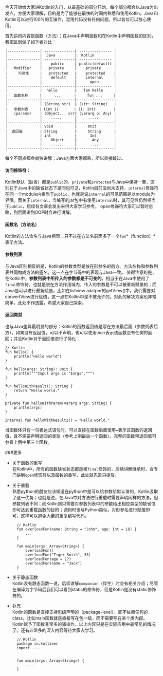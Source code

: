 今天开始给大家讲Kotlin的入门，从最基础的部分开始，每个部分都会以Java为出发点，方便大家理解，目的是为了能够在最快的时间内熟悉和使用Kotlin。Java和Kotlin可以进行100%的互操作，混用代码没有任何问题。所以各位可以放心使用。


首先讲的内容是函数（方法）；在Java中声明函数和在Kotlin中声明函数的区别，我把区别做了如下表对比：  

	|---------------| --------------| --------------- |
	|				|  Java  		|  Kotlin  		  |
	|---------------| --------------| --------------- |
	|			    |    public		| public(default) |  
	| 	Modifier	|   private  	|    private      |
	|	  可见性     |   protected   |    protected    |
	|		     	|    default	|    internal	  |
	|			 	|				|      open		  |
	|---------------|---------------|---------------- |
	|				|  hello		|   fun hello	  |
	|	函数名称     |      ...      |     fun ...     |
	|---------------|---------------|-----------------|
	|				| (String str)  | (str: String)   |
	|   参数列表     | (int i)       | (i: Int)        |
	|	(params)	| (Object... orr| (vararg o: Any) |
	|				|    .....      |     .....       |
	|---------------|---------------|-----------------|
    |				| void          |     Unit        |
	|  返回值        | String        |     String      |
	|				| int           |      Int        |
	|				|    Object     |       Any       |
	|				|    ......     |      ....       |
	|---------------|---------------|-----------------|
     
	
每个不同点都会单独讲解；Java方面大家都熟，所以直接跳过。

#### 访问修饰符：
Kotlin默认（缺省）都是`public`的，`private`和`protected`与Java中保持一至，区别在于Java中的缺省状态下是同包可见，Kotlin目前没尚未支持，`internal`修饰符在同一个module内相当于`public`，也就是说`internal`的可见范围是以module为界限。而关于`internal`，当编写的jar包中有使用`internal`时，其可见性仍然相当于`public`，后续有文章会发出来供大家学习参考。
open修饰符大家可以暂时忽略，到后面讲到OOP时会进行讲解。


#### 函数名（方法名）
Kotlin的方法命名与Java相同；只不过在方法名前面多了一个`fun`*（function）*表示方法。

#### 参数列表
与Java区别相反的是，Kotlin的参数类型是放在形参名的后方。方法名称和参数列表共同构成方法的签名，这一点在字节码中的表现与Java一致。
值得注意的是，在Kotlin中，**参数列表中所传入的参数都是不可变的**，相当于在Java中使用了`final`修饰符。也就是说在方法作用域内，传入的参数是不可以被重新赋值的；而Java是可以进行重新赋值，比如在listview adatper的getView()中，我们需要对convertView进行赋值，这一点在Kotlin中是不被允许的，对此的解决方案也非常简单，此处不作透露，希望大家自己探索。


#### 返回类型
也与Java差异最明显的部分：Kotlin的函数返回值是写在方法最后面（参数列表后方），如果没有返回值，可以不声明，也可以使用`Unit`表示该函数没有任何的返回；并且Kotlin对于返回值进行了简化：  

	// Kotlin
	fun hello() {
	    println("Hello world")
	}

	fun hello(args: String): Unit {
	    println("""Input args is "$args".""")
	}

	fun helloWithResult(): String {
	    return "Hello world."
	}

	private fun helloWithParam(vararg args: String) {
	    println(args)
	}

	internal fun helloWithResult2() = "Hello world."

当函数体只有一句表达式语句时，可以直接在函数后面使用`=`表示该函数的返回值，且不需要声明返回的类型（参考上例最后一个函数）。完整的函数带返回值可参看上例中第三个函数。

###更多
- 关于函数的重写  
在Kotlin中，所有的函数缺省状态都是被`final`修饰的，后续讲解继承时，会专门讲到`open`修饰符以及函数的重写，此处就先暂只提及。
- 关于重载  
熟悉python的朋友应该知道在python中是可以给参数给默认值的，Kotlin汲取了这一优势；也就是说，在Java中对方法进行重载时需要声明同样的方法，但参数列表不同；而Kotlin则只需要对参数列表中的参数给出相应类型的缺省值即可达到重载函数的目的；调用时也与Python类似，对形参名进行赋值即可，这样可以避免大量的重复编写代码。  

		// Kotlin
		fun overloadFun(name: String = "John", age: Int = 18) {
			...
		}

		fun main(args: Array<String>) {
			overloadFun()
			overloadFun("Tiger Smith", 33)
			overloadFun(age = 17)
      		overloadFun(name = "Jack")
		}


- 关于静态函数  
Kotlin没有静态函数一说，后续讲解`companion`（伴生）时会有相关介绍；尽管在编译为字节码后我们可以看到static的修饰符，但是Kotlin是没有static修饰符的。
- 补充  
Kotlin的函数是直接支持包级声明的（package-level），即不依赖任何的class。比如main函数就是直接写在包一级，而不需要写在某个类内部。Kotlin赋予了函数非常多的骚操作，以上内容只是在实际应用中最常见的情况了。还有非常多的深入内容等待大家去学习。  

		// Kotlin
		package cn.kotliner
		import ....
		

		fun main(args: Array<String>) {
			....
		} 